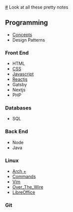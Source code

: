 [#](#) Look at all these pretty notes


## Programming
- [Concepts](Concepts)
- Design Patterns
### Front End

- HTML
- [CSS](CSS)
- [Javascript](Javascript)
- [Reactjs](Reactjs)
- Gatsby
- Nextjs
- PHP

### Databases
- SQL

### Back End
- Node
- Java

### Linux
- [Arch +](Arch)
- [Commands](Commands)
- [Vim](Vim)
- [Over_The_Wire](Over_The_Wire)
- [LibreOffice](LibreOffice)

### Git
